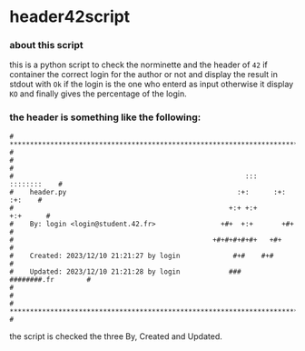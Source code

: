 # header42script

### about this script
this is a python script to check the norminette and the header of `42` if container the correct login for the author or not and display the result in stdout with `Ok` if the login is the one who enterd as input otherwise it display `KO` and finally gives the percentage of the login.

### the header is something like the following:
```
# **************************************************************************** #
#                                                                              #
#                                                         :::      ::::::::    #
#    header.py                                          :+:      :+:    :+:    #
#                                                     +:+ +:+         +:+      #
#    By: login <login@student.42.fr>                +#+  +:+       +#+         #
#                                                 +#+#+#+#+#+   +#+            #
#    Created: 2023/12/10 21:21:27 by login             #+#    #+#              #
#    Updated: 2023/12/10 21:21:28 by login            ###   ########.fr        #
#                                                                              #
# **************************************************************************** #
```

the script is checked the three By, Created and Updated.
